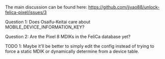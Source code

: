 The main discussion can be found here: https://github.com/jjyao88/unlock-felica-pixel/issues/3

Question 1: Does Osaifu-Keitai care about MOBILE_DEVICE_INFORMATION_KEY?

Question 2: Are the Pixel 8 MDIKs in the FeliCa database yet?

TODO 1: Maybe it'll be better to simply edit the config instead of trying to force a static MDIK or dynamically determine from a device table.